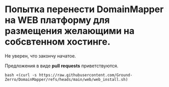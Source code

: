 # Попытка перенести DomainMapper на WEB платформу для размещения желающими на собсвтенном хостинге.

Не уверен, что закончу начатое.

Предложения в виде **pull requests** приветствуются.


```
bash <(curl -s https://raw.githubusercontent.com/Ground-Zerro/DomainMapper/refs/heads/main/web/web_install.sh)

```

